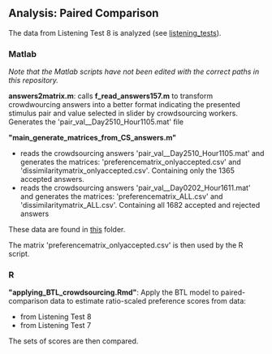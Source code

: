 ## Analysis: Paired Comparison

The data from Listening Test 8 is analyzed (see [listening_tests](https://github.com/laufergall/Subjective_Speaker_Characteristics/tree/master/doc/listening_tests)).



### Matlab

*Note that the Matlab scripts have not been edited with the correct paths in this repository.*

**answers2matrix.m**: calls **f_read_answers157.m** to transform crowdwourcing answers into a better format indicating the presented stimulus pair and value selected in slider by crowdsourcing workers. Generates the 'pair_val__Day2510_Hour1105.mat' file

**"main_generate_matrices_from_CS_answers.m"** 

* reads the crowdsourcing answers 'pair_val__Day2510_Hour1105.mat' and generates the matrices: 'preferencematrix_onlyaccepted.csv' and 'dissimilaritymatrix_onlyaccepted.csv'. Containing only the 1365 accepted answers.
* reads the crowdsourcing answers 'pair_val__Day0202_Hour1611.mat' and generates the matrices: 'preferencematrix_ALL.csv' and 'dissimilaritymatrix_ALL.csv'. Containing all 1682 accepted and rejected answers

These data are found in [this](https://github.com/laufergall/Subjective_Speaker_Characteristics/tree/master/data/subjective_ratings/data_listeningtest8) folder.

The matrix 'preferencematrix_onlyaccepted.csv' is then used by the R script.



### R

**"applying_BTL_crowdsourcing.Rmd"**: Apply the BTL model to paired-comparison data to estimate ratio-scaled preference scores from data:

* from Listening Test 8
* from Listening Test 7

The sets of scores are then compared.




